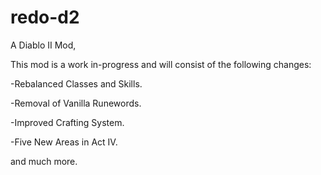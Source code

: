 # redo-d2
A Diablo II Mod,

This mod is a work in-progress and will consist of the following changes:

-Rebalanced Classes and Skills.

-Removal of Vanilla Runewords.

-Improved Crafting System.

-Five New Areas in Act IV.


and much more.
